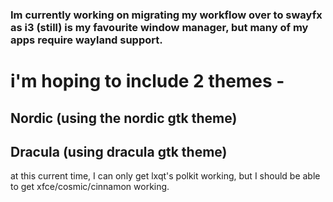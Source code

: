 ### Im currently working on migrating my workflow over to swayfx as i3 (still) is my favourite window manager, but many of my apps require wayland support. 

# i'm hoping to include 2 themes -

## Nordic (using the nordic gtk theme)

## Dracula (using dracula gtk theme)

at this current time, I can only get lxqt's polkit working, but I should be able to get xfce/cosmic/cinnamon working. 
